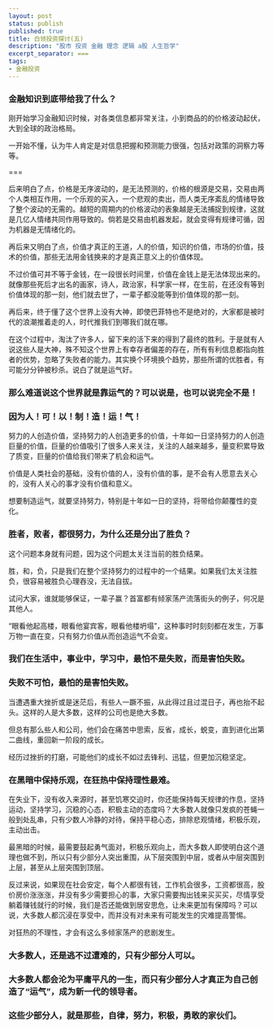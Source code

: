```yaml
---
layout: post
status: publish
published: true
title: 白领投资探讨(五)
description: "股市 投资 金融 理念 逻辑 a股 人生哲学"
excerpt_separator: ===
tags:
- 金融投资
---
```


### 金融知识到底带给我了什么？

刚开始学习金融知识时候，对各类信息都非常关注，小到商品的的价格波动起伏，大到全球的政治格局。

一开始不懂，认为牛人肯定是对信息把握和预测能力很强，包括对政策的洞察力等等。

===

后来明白了点，价格是无序波动的，是无法预测的，价格的根源是交易，交易由两个人类相互作用，一个乐观的买入，一个悲观的卖出，而人类无序紊乱的情绪导致了整个波动的无需的。越短的周期内的价格波动的表象越是无法捕捉到规律，这就是几亿人情绪共同作用导致的。倘若是交易由机器发起，就会变得有规律可循，因为机器是无情绪化的。

再后来又明白了点，价值才真正的王道，人的价值，知识的价值，市场的价值，技术的价值，那些无法用金钱换来的才是真正意义上的价值体现。

不过价值可并不等于金钱，在一段很长时间里，价值在金钱上是无法体现出来的。就像那些死后才出名的画家，诗人，政治家，科学家一样，在生前，在还没有等到价值体现的那一刻，他们就去世了，一辈子都没能等到价值体现的那一刻。

再后来，终于懂了这个世界上没有大神，即使巴菲特也不是绝对的，大家都是被时代的浪潮推着走的人，时代推我们到哪我们就在哪。

在这个过程中，淘汰了许多人，留下来的活下来的得到了最终的胜利。于是就有人说这些人是大神，殊不知这个世界上有幸存者偏差的存在，所有有利信息都指向胜者的优势，忽略了失败者的能力。其实换个环境换个趋势，那些所谓的优胜者，有可能分分钟被秒杀。说白了就是运气好。

### 那么难道说这个世界就是靠运气的？可以说是，也可以说完全不是！

### 因为人！可！以！制！造！运！气！

努力的人创造价值，坚持努力的人创造更多的价值，十年如一日坚持努力的人创造巨量的价值，巨量的价值吸引了很多人来关注，关注的人越来越多，量变积累导致了质变，巨量的价值给我们带来了机会和运气。

价值是人类社会的基础，没有价值的人，没有价值的事，是不会有人愿意去关心的，没有人关心的事才没有价值和意义。

想要制造运气，就要坚持努力，特别是十年如一日的坚持，将带给你颠覆性的变化。

### 胜者，败者，都很努力，为什么还是分出了胜负？

这个问题本身就有问题，因为这个问题太关注当前的胜负结果。

胜，和，负，只是我们在整个坚持努力的过程中的一个结果。如果我们太关注胜负，很容易被胜负心理吞没，无法自拔。

试问大家，谁就能够保证，一辈子赢？首富都有倾家荡产流落街头的例子，何况是其他人。

“眼看他起高楼，眼看他宴宾客，眼看他楼坍塌”，这种事时时刻刻都在发生，万事万物一直在变，只有努力价值从而创造运气不会变。

### 我们在生活中，事业中，学习中，最怕不是失败，而是害怕失败。

### 失败不可怕，最怕的是害怕失败。

当遭遇重大挫折或是迷茫后，有些人一蹶不振，从此得过且过混日子，再也抬不起头。这样的人是大多数，这样的公司也是绝大多数。

但总有那么些人和公司，他们会在痛苦中思索，反省，成长，蜕变，直到进化出第二曲线，重回新一阶段的成长。

经历过挫折的打磨，可能他们的成长不如过去锋利、迅猛，但更加沉稳坚定。

### 在黑暗中保持乐观，在狂热中保持理性最难。

在失业下，没有收入来源时，甚至饥寒交迫时，你还能保持每天规律的作息，坚持运动，坚持学习，沉稳的心态，积极主动的态度吗？大多数人就像只发疯的苍蝇一般到处乱串，只有少数人冷静的对待，保持平稳心态，排除悲观情绪，积极乐观，主动出击。

最黑暗的时候，最需要鼓起勇气面对，积极乐观向上，而大多数人即使明白这个道理也做不到，所以只有少部分人突出重围，从下层突围到中层，或者从中层突围到上层，甚至从上层突围到顶层。

反过来说，如果现在社会安定，每个人都很有钱，工作机会很多，工资都很高，股价房价涨涨涨，并没有多少需要担心的事，大家只需要掏出钱来买买买，尽情享受躺着赚钱就行的时候，我们是否还能做到居安思危，让未来更加有保障吗？可以说，大多数人都沉浸在享受中，而并没有对未来有可能发生的灾难提高警惕。

对狂热的不理性，才会有这么多倾家荡产的悲剧发生。

### 大多数人，还是逃不过遭难的，只有少部分人可以。

### 大多数人都会沦为平庸平凡的一生，而只有少部分人才真正为自己创造了“运气”，成为新一代的领导者。

### 这些少部分人，就是那些，自律，努力，积极，勇敢的家伙们。

